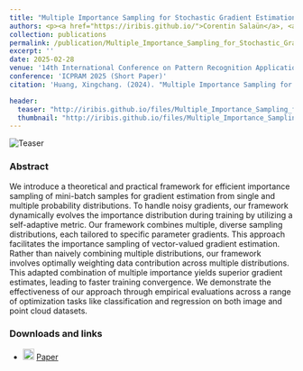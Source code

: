 ```yaml
---
title: "Multiple Importance Sampling for Stochastic Gradient Estimation"
authors: <p><a href="https://iribis.github.io/">Corentin Salaün</a>, <a href="https://xchhuang.github.io/">Xingchang Huang</a>, <a href="http://iliyan.com/">Iliyan Georgiev</a>, <a href="http://www0.cs.ucl.ac.uk/staff/n.mitra/">Niloy J. Mitra</a>, <a href="https://people.mpi-inf.mpg.de/~gsingh/">Gurprit Singh</a></p>
collection: publications
permalink: /publication/Multiple_Importance_Sampling_for_Stochastic_Gradient_Estimation
excerpt: ''
date: 2025-02-28
venue: '14th International Conference on Pattern Recognition Applications and Methods'
conference: 'ICPRAM 2025 (Short Paper)'
citation: 'Huang, Xingchang. (2024). "Multiple Importance Sampling for Stochastic Gradient Estimation" <i>SIGGRAPH 2024 Conference Papers</i>.'

header:
  teaser: "http://iribis.github.io/files/Multiple_Importance_Sampling_for_Stochastic_Gradient_Estimation/teaser.png"
  thumbnail: "http://iribis.github.io/files/Multiple_Importance_Sampling_for_Stochastic_Gradient_Estimation/thumbnail.png"
---
```


![Teaser](http://iribis.github.io/files/Multiple_Importance_Sampling_for_Stochastic_Gradient_Estimation/teaser.png)

### Abstract

We introduce a theoretical and practical framework for efficient importance sampling of mini-batch samples for gradient estimation from single and multiple probability distributions. To handle noisy gradients, our framework dynamically evolves the importance distribution during training by utilizing a self-adaptive metric. Our framework combines multiple, diverse sampling distributions, each tailored to specific parameter gradients. This approach facilitates the importance sampling of vector-valued gradient estimation. Rather than naively combining multiple distributions, our framework involves optimally weighting data contribution across multiple distributions. This adapted combination of multiple importance yields superior gradient estimates, leading to faster training convergence. We demonstrate the effectiveness of our approach through empirical evaluations across a range of optimization tasks like classification and regression on both image and point cloud datasets.

### Downloads and links
- <img width="20px" src="http://iribis.github.io/assets/fonts/file-pdf-solid.svg"> [Paper](http://iribis.github.io/files/Multiple_Importance_Sampling_for_Stochastic_Gradient_Estimation/paper.pdf)<br />